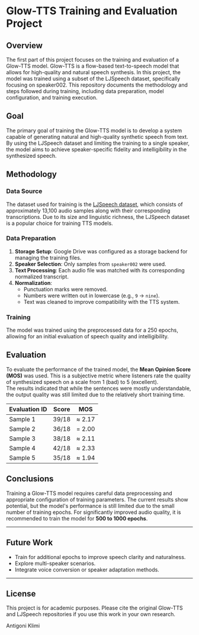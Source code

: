 # Glow-TTS Training and Evaluation Project

## Overview

The first part of this project focuses on the training and evaluation of a Glow-TTS model. Glow-TTS is a flow-based text-to-speech model that allows for high-quality and natural speech synthesis. In this project, the model was trained using a subset of the LJSpeech dataset, specifically focusing on speaker002. This repository documents the methodology and steps followed during training, including data preparation, model configuration, and training execution.

## Goal

The primary goal of training the Glow-TTS model is to develop a system capable of generating natural and high-quality synthetic speech from text. By using the LJSpeech dataset and limiting the training to a single speaker, the model aims to achieve speaker-specific fidelity and intelligibility in the synthesized speech.

## Methodology

### Data Source

The dataset used for training is the [LJSpeech dataset]([https://keithito.com/LJ-Speech-Dataset/](https://keithito.com/LJ-Speech-Dataset/)), which consists of approximately 13,100 audio samples along with their corresponding transcriptions. Due to its size and linguistic richness, the LJSpeech dataset is a popular choice for training TTS models.

### Data Preparation

1. **Storage Setup**: Google Drive was configured as a storage backend for managing the training files.
2. **Speaker Selection**: Only samples from `speaker002` were used.
3. **Text Processing**: Each audio file was matched with its corresponding normalized transcript.
4. **Normalization**:
   - Punctuation marks were removed.
   - Numbers were written out in lowercase (e.g., `9` → `nine`).
   - Text was cleaned to improve compatibility with the TTS system.

### Training

The model was trained using the preprocessed data for a 250  epochs, allowing for an initial evaluation of speech quality and intelligibility.

## Evaluation

To evaluate the performance of the trained model, the **Mean Opinion Score (MOS)** was used. This is a subjective metric where listeners rate the quality of synthesized speech on a scale from 1 (bad) to 5 (excellent).  
The results indicated that while the sentences were mostly understandable, the output quality was still limited due to the relatively short training time.

| Evaluation ID | Score | MOS           |
|---------------|-------|----------------|
| Sample 1      | 39/18 | ≈ 2.17         |
| Sample 2      | 36/18 | = 2.00         |
| Sample 3      | 38/18 | ≈ 2.11         |
| Sample 4      | 42/18 | ≈ 2.33         |
| Sample 5      | 35/18 | ≈ 1.94         |

## Conclusions

Training a Glow-TTS model requires careful data preprocessing and appropriate configuration of training parameters. The current results show potential, but the model's performance is still limited due to the small number of training epochs. For significantly improved audio quality, it is recommended to train the model for **500 to 1000 epochs**.

---

## Future Work

- Train for additional epochs to improve speech clarity and naturalness.
- Explore multi-speaker scenarios.
- Integrate voice conversion or speaker adaptation methods.

---

## License

This project is for academic purposes. Please cite the original Glow-TTS and LJSpeech repositories if you use this work in your own research.

Antigoni Klimi

